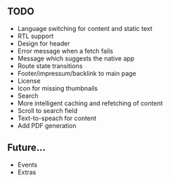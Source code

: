 ## TODO
* Language switching for content and static text
* RTL support
* Design for header
* Error message when a fetch fails
* Message which suggests the native app
* Route state transitions
* Footer/impressum/backlink to main page
* License
* Icon for missing thumbnails
* Search
* More intelligent caching and refetching of content
* Scroll to search field
* Text-to-speach for content
* Add PDF generation

## Future...
* Events
* Extras
